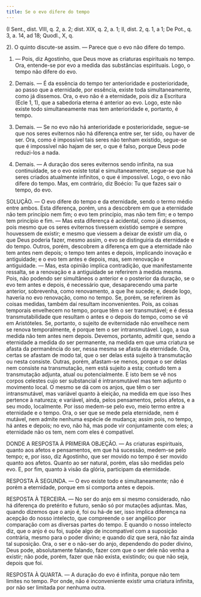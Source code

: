 ```yaml
---
title: Se o evo difere do tempo
---
```


(I Sent., dist. VIII, q. 2, a. 2; dist. XIX, q. 2, a. 1; II, dist. 2, q. 1, a 1; De Pot., q. 3, a. 14, ad 18; Quodl., X, q. 

2).  O quinto discute-se assim. — Parece que o evo não difere do tempo.  

1. — Pois, diz Agostinho, que Deus move as criaturas espirituais no tempo. Ora, entende-se por evo a medida das substâncias espirituais. Logo, o tempo não difere do evo.  

2. Demais. — É da essência do tempo ter anterioridade e posterioridade, ao passo que a eternidade, por essência, existe toda simultaneamente, como já dissemos. Ora, o evo não é a eternidade, pois diz a Escritura (Ecle 1, 1), que a sabedoria eterna é anterior ao evo. Logo, este não existe todo simultaneamente mas tem anterioridade e, portanto, é tempo. 

3. Demais. — Se no evo não há anterioridade e posterioridade, segue-se que nos seres eviternos não há diferença entre ser, ter sido, ou haver de ser. Ora, como é impossível tais seres não tenham existido, segue-se que é impossível não hajam de ser, o que é falso, porque Deus pode reduzi-los a nada.  

4. Demais. — A duração dos seres eviternos sendo infinita, na sua continuidade, se o evo existe total e simultaneamente, segue-se que há seres criados atualmente infinitos, o que é impossível. Logo, o evo não difere do tempo.  Mas, em contrário, diz Boécio: Tu que fazes sair o tempo, do evo.  

SOLUÇÃO. — O evo difere do tempo e da eternidade, sendo o termo médio entre ambos.  Esta diferença, porém, uns a descobrem em que a eternidade não tem princípio nem fim; o evo tem princípio, mas não tem fim; e o tempo tem princípio e fim. — Mas esta diferença é acidental, como já dissemos, pois mesmo que os seres eviternos tivessem existido sempre e sempre houvessem de existir; e mesmo que viessem a deixar de existir um dia, o que Deus poderia fazer, mesmo assim, o evo se distinguiria da eternidade e do tempo.  Outros, porém, descobrem a diferença em que a eternidade não tem antes nem depois; o tempo tem antes e depois, implicando inovação e antiguidade; e o evo tem antes e depois, mas, sem renovação e antiguidade. — Mas, esta opinião implica contradição, que manifestamente ressalta, se a renovação e a antiguidade se referirem à medida mesma. Pois, não podendo ser simultâneos o anterior e o posterior da duração, se o evo tem antes e depois, é necessário que, desaparecendo uma parte anterior, sobrevenha, como renovamento, a que lhe sucede; e, desde logo, haveria no evo renovação, como no tempo. Se, porém, se referirem às coisas medidas, também daí resultam inconvenientes. Pois, as coisas temporais envelhecem no tempo, porque têm o ser transmutável; e é dessa transmutabilidade que resultam o antes e o depois do tempo, como se vê em Aristóteles. Se, portanto, o sujeito de eviternidade não envelhece nem se renova temporalmente, é porque tem o ser intransmutável. Logo, a sua medida não tem antes nem depois.  Devemos, portanto, admitir que, sendo a eternidade a medida do ser permanente, na medida em que uma criatura se afasta da permanência do ser, nessa mesma se afasta da eternidade. Ora, certas se afastam de modo tal, que o ser delas está sujeito à transmutação ou nesta consiste. Outras, porém, afastam-se menos, porque o ser delas nem consiste na transmutação, nem está sujeito a esta; contudo tem a transmutação adjunta, atual ou potencialmente. E isto bem se vê nos corpos celestes cujo ser substancial é intransmutável mas tem adjunto o movimento local. O mesmo se dá com os anjos, que têm o ser intransmutável, mas variável quanto à eleição, na medida em que isso lhes pertence à natureza; e variável, ainda, pelos pensamentos, pelos afetos, e a seu modo, localmente. Por isso medem-se pelo evo, meio termo entre a eternidade e o tempo. Ora, o ser que se mede pela eternidade, nem é mutável, nem admite nenhuma espécie de mudança; assim pois, no tempo, há antes e depois; no evo, não há, mas pode vir conjuntamente com eles; a eternidade não os tem, nem com eles é compatível.  

DONDE A RESPOSTA À PRIMEIRA OBJEÇÃO. — As criaturas espirituais, quanto aos afetos e pensamentos, em que há sucessão, medem-se pelo tempo; e, por isso, diz Agostinho, que ser movido no tempo é ser movido quanto aos afetos. Quanto ao ser natural, porém, elas são medidas pelo evo. E, por fim, quanto à visão da glória, participam da eternidade.  

RESPOSTA À SEGUNDA. — O evo existe todo e simultaneamente; não é porém a eternidade, porque em si comporta antes e depois. 

RESPOSTA À TERCEIRA. — No ser do anjo em si mesmo considerado, não há diferença do pretérito e futuro, senão só por mutações adjuntas. Mas, quando dizemos que o anjo é, foi ou há-de ser, isso implica diferença na acepção do nosso intelecto, que compreende o ser angélico por comparação com as diversas partes do tempo. E quando o nosso intelecto diz, que o anjo é ou foi, supõe algo de incompatível com a suposição contrária, mesmo para o poder divino; e quando diz que será, não faz ainda tal suposição. Ora, o ser e o não-ser do anjo, dependendo do poder divino, Deus pode, absolutamente falando, fazer com que o ser dele não venha a existir; não pode, porém, fazer que não exista, existindo; ou que não seja, depois que foi.  

RESPOSTA À QUARTA. — A duração do evo é infinita, porque não tem limites no tempo. Por onde, não é inconveniente existir uma criatura infinita, por não ser limitada por nenhuma outra.